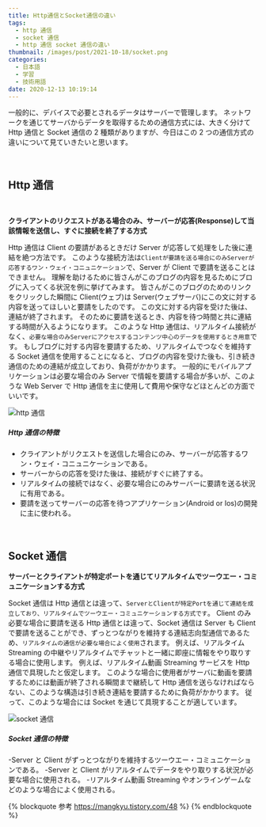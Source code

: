 ```yaml
---
title: Http通信とSocket通信の違い
tags:
  - http 通信
  - socket 通信
  - http 通信 socket 通信の違い
thumbnail: /images/post/2021-10-18/socket.png
categories:
  - 日本語
  - 学習
  - 技術用語
date: 2020-12-13 10:19:14
---
```


一般的に、デバイスで必要とされるデータはサーバーで管理します。 ネットワークを通じてサーバからデータを取得するための通信方式には、大きく分けて Http 通信と Socket 通信の 2 種類がありますが、今日はこの 2 つの通信方式の違いについて見ていきたいと思います。

<br>

## Http 通信

<br>

**クライアントのリクエストがある場合のみ、サーバーが応答(Response)して当該情報を送信し、すぐに接続を終了する方式**

Http 通信は Client の要請があるときだけ Server が応答して処理をした後に連結を絶つ方法です。 このような接続方法は`Clientが要請を送る場合にのみServerが応答するワン・ウェイ・コニュニケーション`で、Server が Client で要請を送ることはできません。 理解を助けるために皆さんがこのブログの内容を見るためにブログに入ってくる状況を例に挙げてみます。 皆さんがこのブログのためのリンクをクリックした瞬間に Client(ウェブ)は Server(ウェブサーバ)にこの文に対する内容を送ってほしいと要請をしたのです。 この文に対する内容を受けた後は、連結が終了されます。 そのために要請を送るとき、内容を待つ時間と共に連結する時間が入るようになります。 このような Http 通信は、リアルタイム接続がなく、`必要な場合のみServerにアクセスするコンテンツ中心のデータを使用するとき用意`です。 もしブログに対する内容を要請するため、リアルタイムでつなぐを維持する Socket 通信を使用することになると、ブログの内容を受けた後も、引き続き通信のための連結が成立しており、負荷がかかります。 一般的にモバイルアプリケーションは必要な場合のみ Server で情報を要請する場合が多いが、このような Web Server で Http 通信を主に使用して費用や保守などほとんどの方面でいいです。

![http 通信](/images/post/2021-10-18/http.png)

##### Http 通信の特徴

- クライアントがリクエストを送信した場合にのみ、サーバーが応答するワン・ウェイ・コニュニケーションである。
- サーバーからの応答を受けた後は、接続がすぐに終了する。
- リアルタイムの接続ではなく、必要な場合にのみサーバーに要請を送る状況に有用である。
- 要請を送ってサーバーの応答を待つアプリケーション(Android or Ios)の開発に主に使われる。

<br>

## Socket 通信

**サーバーとクライアントが特定ポートを通じてリアルタイムでツーウエー・コミュニケーションする方式**

Socket 通信は Http 通信とは違って、`ServerとClientが特定Portを通じて連結を成立しており、リアルタイムでツーウエー・コミュニケーションする方式です`。 Client のみ必要な場合に要請を送る Http 通信とは違って、Socket 通信は Server も Client で要請を送ることができ、ずっとつながりを維持する連結志向型通信であるため、`リアルタイムの通信が必要な場合によく使用`されます。 例えば、リアルタイム Streaming の中継やリアルタイムでチャットと一緒に即座に情報をやり取りする場合に使用します。 例えば、リアルタイム動画 Streaming サービスを Http 通信で具現したと仮定します。 このような場合に使用者がサーバに動画を要請するためには動画が終了される瞬間まで継続して Http 通信を送らなければならない、このような構造は引き続き連結を要請するために負荷がかかります。 従って、このような場合には Socket を通じて具現することが適しています。

![socket 通信](/images/post/2021-10-18/socket.png)

##### Socket 通信の特徴

-Server と Client がずっとつながりを維持するツーウエー・コミュニケーションである。
-Server と Client がリアルタイムでデータをやり取りする状況が必要な場合に使用される。 -リアルタイム動画 Streaming やオンラインゲームなどのような場合によく使用される。

{% blockquote 参考 https://mangkyu.tistory.com/48 %}
{% endblockquote %}
